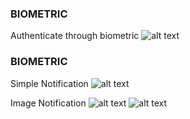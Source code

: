 ### BIOMETRIC

Authenticate through biometric
![alt text](https://github.com/fadlurahmanf/monorepo-kotlin/blob/feature/biometric/mapp_example/src/main/res/drawable/proof_biometric.jpeg?raw=true)

### BIOMETRIC

Simple Notification
![alt text](https://github.com/fadlurahmanf/monorepo-kotlin/blob/feature/notification/mapp_example/src/main/res/drawable/proof_notification.png?raw=true)

Image Notification
![alt text](https://github.com/fadlurahmanf/monorepo-kotlin/blob/feature/notification/mapp_example/src/main/res/drawable/proof_notification_2.png?raw=true)
![alt text](https://github.com/fadlurahmanf/monorepo-kotlin/blob/feature/notification/mapp_example/src/main/res/drawable/proof_notification_3.png?raw=true)
